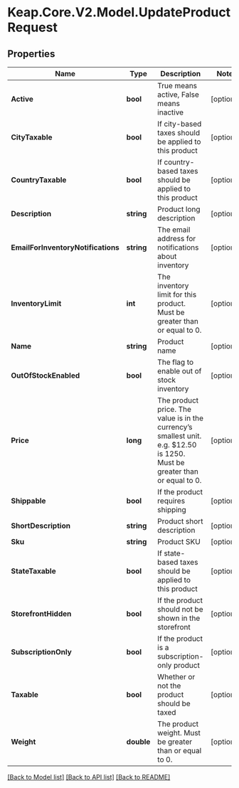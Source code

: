 # Keap.Core.V2.Model.UpdateProductRequest

## Properties

Name | Type | Description | Notes
------------ | ------------- | ------------- | -------------
**Active** | **bool** | True means active, False means inactive | [optional] 
**CityTaxable** | **bool** | If city-based taxes should be applied to this product | [optional] 
**CountryTaxable** | **bool** | If country-based taxes should be applied to this product | [optional] 
**Description** | **string** | Product long description | [optional] 
**EmailForInventoryNotifications** | **string** | The email address for notifications about inventory | [optional] 
**InventoryLimit** | **int** | The inventory limit for this product. Must be greater than or equal to 0. | [optional] 
**Name** | **string** | Product name | [optional] 
**OutOfStockEnabled** | **bool** | The flag to enable out of stock inventory | [optional] 
**Price** | **long** | The product price. The value is in the currency’s smallest unit. e.g. $12.50 is 1250. Must be greater than or equal to 0. | [optional] 
**Shippable** | **bool** | If the product requires shipping | [optional] 
**ShortDescription** | **string** | Product short description | [optional] 
**Sku** | **string** | Product SKU | [optional] 
**StateTaxable** | **bool** | If state-based taxes should be applied to this product | [optional] 
**StorefrontHidden** | **bool** | If the product should not be shown in the storefront | [optional] 
**SubscriptionOnly** | **bool** | If the product is a subscription-only product | [optional] 
**Taxable** | **bool** | Whether or not the product should be taxed | [optional] 
**Weight** | **double** | The product weight. Must be greater than or equal to 0. | [optional] 

[[Back to Model list]](../README.md#documentation-for-models) [[Back to API list]](../README.md#documentation-for-api-endpoints) [[Back to README]](../README.md)

